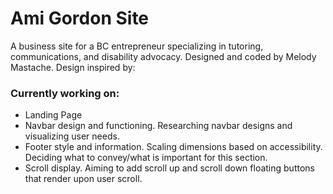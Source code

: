 # Ami Gordon Site
A business site for a BC entrepreneur specializing in tutoring, communications, and disability advocacy.
Designed and coded by Melody Mastache. Design inspired by: 

### Currently working on:
- Landing Page
- Navbar design and functioning. Researching navbar designs and visualizing user needs.
- Footer style and information. Scaling dimensions based on accessibility. Deciding what to convey/what is important for this section.
- Scroll display. Aiming to add scroll up and scroll down floating buttons that render upon user scroll.
